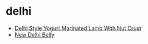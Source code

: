 # delhi

 * [Delhi Style Yogurt Marinated Lamb With Nut Crust](../../index/d/delhi-style-yogurt-marinated-lamb-with-nut-crust-240113.json)
 * [New Delhi Belly](../../index/n/new-delhi-belly-51187810.json)
